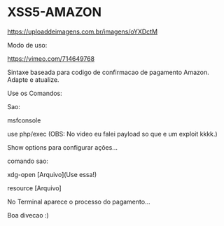# XSS5-AMAZON


https://uploaddeimagens.com.br/imagens/oYXDctM


Modo de uso:


https://vimeo.com/714649768


Sintaxe baseada para codigo de confirmacao de pagamento Amazon. Adapte e atualize.


Use os Comandos:


Sao:


msfconsole


use php/exec (OBS: No video eu falei payload so que e um exploit kkkk.)


Show options para configurar ações...


comando sao:


xdg-open [Arquivo](Use essa!)


resource [Arquivo]


No Terminal aparece o processo do pagamento...


Boa divecao :)
